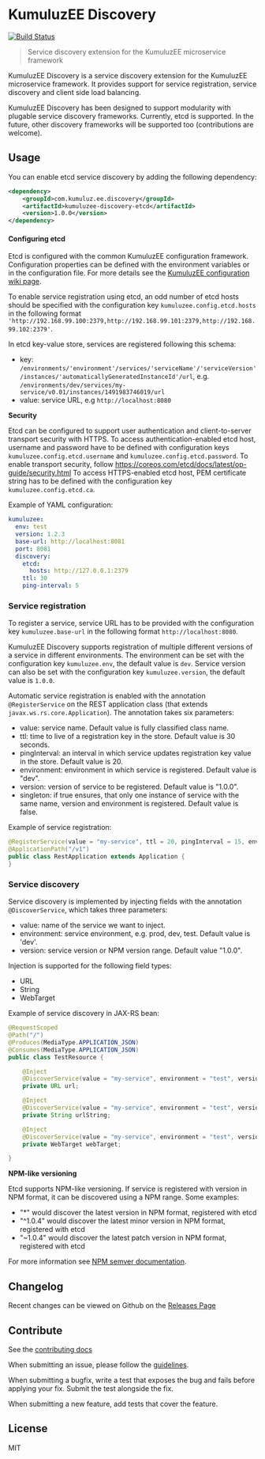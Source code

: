 # KumuluzEE Discovery
[![Build Status](https://img.shields.io/travis/kumuluz/kumuluzee-discovery/master.svg?style=flat)](https://travis-ci.org/kumuluz/kumuluzee-discovery)

> Service discovery extension for the KumuluzEE microservice framework

KumuluzEE Discovery is a service discovery extension for the KumuluzEE microservice framework. It provides support for service registration, service discovery and client side load balancing.

KumuluzEE Discovery has been designed to support modularity with plugable service discovery frameworks. Currently, etcd is supported. In the future, other discovery frameworks will be supported too (contributions are welcome).

## Usage

You can enable etcd service discovery by adding the following dependency:
```xml
<dependency>
    <groupId>com.kumuluz.ee.discovery</groupId>
    <artifactId>kumuluzee-discovery-etcd</artifactId>
    <version>1.0.0</version>
</dependency>
```

#### Configuring etcd 

Etcd is configured with the common KumuluzEE configuration framework. Configuration properties can be defined with the environment variables or in the configuration file. For more details see the 
[KumuluzEE configuration wiki page](https://github.com/kumuluz/kumuluzee/wiki/Configuration).

To enable service registration using etcd, an odd number of etcd hosts should be specified with the configuration key `kumuluzee.config.etcd.hosts` in the following format
`'http://192.168.99.100:2379,http://192.168.99.101:2379,http://192.168.99.102:2379'`.

In etcd key-value store, services are registered following this schema:
- key: `/environments/'environment'/services/'serviceName'/'serviceVersion'/instances/'automaticallyGeneratedInstanceId'/url`, 
e.g. `/environments/dev/services/my-service/v0.01/instances/1491983746019/url`
- value: service URL, e.g `http://localhost:8080`

**Security**

Etcd can be configured to support user authentication and client-to-server transport security with HTTPS. To access 
authentication-enabled etcd host, username and password have to be defined with configuration keys 
`kumuluzee.config.etcd.username` and `kumuluzee.config.etcd.password`. To enable transport security, follow 
https://coreos.com/etcd/docs/latest/op-guide/security.html 
To access HTTPS-enabled etcd host, PEM certificate string has to be defined with the configuration key `kumuluzee.config.etcd.ca`.

Example of YAML configuration:

```yaml
kumuluzee:
  env: test
  version: 1.2.3
  base-url: http://localhost:8081
  port: 8081
  discovery:
    etcd:
      hosts: http://127.0.0.1:2379
    ttl: 30
    ping-interval: 5
```

### Service registration

To register a service, service URL has to be provided with the configuration key `kumuluzee.base-url` in the following format 
`http://localhost:8080`. 

KumuluzEE Discovery supports registration of multiple different versions of a service in different environments. The environment can be set with 
the configuration key `kumuluzee.env`, the default value is `dev`. Service version can also be set with the configuration key 
`kumuluzee.version`, the default value is `1.0.0`.

Automatic service registration is enabled with the annotation `@RegisterService` on the REST application class (that extends 
`javax.ws.rs.core.Application`). The annotation takes six parameters:

- value: service name. Default value is fully classified class name.
- ttl: time to live of a registration key in the store. Default value is 30 seconds.
- pingInterval: an interval in which service updates registration key value in the store. Default value is 20.
- environment: environment in which service is registered. Default value is "dev".
- version: version of service to be registered. Default value is "1.0.0".
- singleton: if true ensures, that only one instance of service with the same name, version and environment is
registered. Default value is false.

Example of service registration:
```java
@RegisterService(value = "my-service", ttl = 20, pingInterval = 15, environment = "test", version = "1.0.0", singleton = false)
@ApplicationPath("/v1")
public class RestApplication extends Application {
}
```

### Service discovery

Service discovery is implemented by injecting fields with the annotation `@DiscoverService`, which takes three parameters:

- value: name of the service we want to inject.
- environment: service environment, e.g. prod, dev, test. Default value is 'dev'.
- version: service version or NPM version range. Default value "1.0.0".

Injection is supported for the following field types:

- URL
- String
- WebTarget

Example of service discovery in JAX-RS bean:
```java
@RequestScoped
@Path("/")
@Produces(MediaType.APPLICATION_JSON)
@Consumes(MediaType.APPLICATION_JSON)
public class TestResource {

    @Inject
    @DiscoverService(value = "my-service", environment = "test", version = "1.0.0")
    private URL url;

    @Inject
    @DiscoverService(value = "my-service", environment = "test", version = "1.0.0")
    private String urlString;

    @Inject
    @DiscoverService(value = "my-service", environment = "test", version = "1.0.0")
    private WebTarget webTarget;

}
```

**NPM-like versioning**

Etcd supports NPM-like versioning. If service is registered with version in
NPM format, it can be discovered using a NPM range.
Some examples:

- "*" would discover the latest version in NPM format, registered with etcd
- "^1.0.4" would discover the latest minor version in NPM format, registered with etcd
- "~1.0.4" would discover the latest patch version in NPM format, registered with etcd


For more information see [NPM semver documentation](http://docs.npmjs.com/misc/semver).

## Changelog

Recent changes can be viewed on Github on the [Releases Page](https://github.com/kumuluz/kumuluzee/releases)

## Contribute

See the [contributing docs](https://github.com/kumuluz/kumuluzee-discovery/blob/master/CONTRIBUTING.md)

When submitting an issue, please follow the 
[guidelines](https://github.com/kumuluz/kumuluzee-discovery/blob/master/CONTRIBUTING.md#bugs).

When submitting a bugfix, write a test that exposes the bug and fails before applying your fix. Submit the test alongside the fix.

When submitting a new feature, add tests that cover the feature.

## License

MIT

